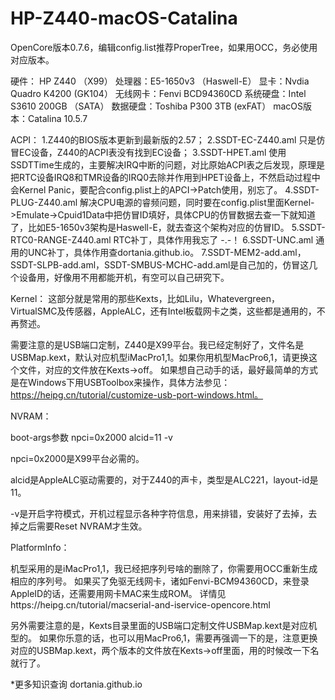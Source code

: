# HP-Z440-macOS-Catalina

OpenCore版本0.7.6，编辑config.list推荐ProperTree，如果用OCC，务必使用对应版本。

硬件：
HP Z440 （X99）
处理器：E5-1650v3 （Haswell-E）
显卡：Nvdia Quadro K4200 (GK104）
无线网卡：Fenvi BCD94360CD
系统硬盘：Intel S3610 200GB （SATA）
数据硬盘：Toshiba P300 3TB (exFAT）
macOS版本：Catalina 10.5.7

ACPI：
1.Z440的BIOS版本更新到最新版的2.57；
2.SSDT-EC-Z440.aml 只是仿冒EC设备，Z440的ACPI表没有找到EC设备；
3.SSDT-HPET.aml 使用SSDTTime生成的，主要解决IRQ中断的问题，对比原始ACPI表之后发现，原理是把RTC设备IRQ8和TMR设备的IRQ0去除并作用到HPET设备上，不然启动过程中会Kernel Panic，要配合config.plist上的APCI->Patch使用，别忘了。
4.SSDT-PLUG-Z440.aml 解决CPU电源的睿频问题，同时要在config.plist里面Kernel->Emulate->Cpuid1Data中把仿冒ID填好，具体CPU的仿冒数据去查一下就知道了，比如E5-1650v3架构是Haswell-E，就去查这个架构对应的仿冒ID。
5.SSDT-RTC0-RANGE-Z440.aml RTC补丁，具体作用我忘了 -.-！
6.SSDT-UNC.aml 通用的UNC补丁，具体作用查dortania.github.io。
7.SSDT-MEM2-add.aml，SSDT-SLPB-add.aml，SSDT-SMBUS-MCHC-add.aml是自己加的，仿冒这几个设备用，好像用不用都能开机，有空可以自己研究下。

Kernel：
这部分就是常用的那些Kexts，比如Lilu，Whatevergreen，VirtualSMC及传感器，AppleALC，还有Intel板载网卡之类，这些都是通用的，不再赘述。

需要注意的是USB端口定制，Z440是X99平台。我已经定制好了，文件名是USBMap.kext，默认对应机型iMacPro1,1。如果你用机型MacPro6,1，请更换这个文件，对应的文件放在Kexts->off。
  如果想自己动手的话，最好最简单的方式是在Windows下用USBToolbox来操作，具体方法参见：
https://heipg.cn/tutorial/customize-usb-port-windows.html。

NVRAM：

boot-args参数 npci=0x2000 alcid=11 -v

npci=0x2000是X99平台必需的。

alcid是AppleALC驱动需要的，对于Z440的声卡，类型是ALC221，layout-id是11。

-v是开启字符模式，开机过程显示各种字符信息，用来排错，安装好了去掉，去掉之后需要Reset NVRAM才生效。

PlatformInfo：
  
机型采用的是iMacPro1,1，我已经把序列号啥的删除了，你需要用OCC重新生成相应的序列号。
如果买了免驱无线网卡，诸如Fenvi-BCM94360CD，来登录AppleID的话，还需要用网卡MAC来生成ROM。
详情见https://heipg.cn/tutorial/macserial-and-iservice-opencore.html

  另外需要注意的是，Kexts目录里面的USB端口定制文件USBMap.kext是对应机型的。
  如果你乐意的话，也可以用MacPro6,1，需要再强调一下的是，注意更换对应的USBMap.kext，两个版本的文件放在Kexts->off里面，用的时候改一下名就行了。


*更多知识查询 dortania.github.io
